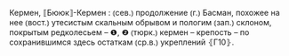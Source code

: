 ---
---

Кермен, ⟦Бююк⟧-Кермен
: ⦅сев.⦆ продолжение ⦅г.⦆ Басман, похожее на нее ⦅вост.⦆ утесистым скальным обрывом и пологим ⦅зап.⦆ склоном, покрытым редколесьем – ❶, ❷ ⦅тюрк.⦆ кермен – крепость – по сохранившимся здесь остаткам ⦅ср.в.⦆ укреплений ⦃Г10⦄.

